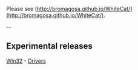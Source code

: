 Please see [http://bromagosa.github.io/WhiteCat/](http://bromagosa.github.io/WhiteCat/).

--

## Experimental releases
[Win32](vps34736.ovh.net/whitecat/WhiteCat-win32.zip) - [Drivers](https://www.silabs.com/products/mcu/Pages/USBtoUARTBridgeVCPDrivers.aspx)
